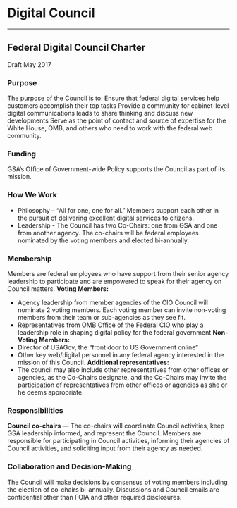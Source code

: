 # Digital Council

---

## Federal Digital Council Charter
Draft May 2017
 
### Purpose
The purpose of the Council is to:
Ensure that federal digital services help customers accomplish their top tasks
Provide a community for cabinet-level digital communications leads to share thinking and discuss new developments
Serve as the point of contact and source of expertise for the White House, OMB, and others who need to work with the federal web community.

### Funding
GSA’s Office of Government-wide Policy supports the Council as part of its mission.
 
### How We Work
- Philosophy – “All for one, one for all.” Members support each other in the pursuit of delivering excellent digital services to citizens.
- Leadership - The Council has two Co-Chairs: one from GSA and one from another agency. The co-chairs will be federal employees nominated by the voting members and elected bi-annually. 

### Membership 
Members are federal employees who have support from their senior agency leadership to participate and are empowered to speak for their agency on Council matters.
**Voting Members:**
- Agency leadership from member agencies of the CIO Council will nominate 2 voting members. Each voting member can invite non-voting members from their team or sub-agencies as they see fit.
- Representatives from OMB Office of the Federal CIO who play a leadership role in shaping digital policy for the federal government
**Non-Voting Members:**
- Director of USAGov, the “front door to US Government online”
- Other key web/digital personnel in any federal agency interested in the mission of this Council. 
**Additional representatives:**
- The council may also include other representatives from other offices or agencies, as the Co-Chairs designate, and the Co-Chairs may invite the participation of representatives from other offices or agencies as she or he deems appropriate.

### Responsibilities
**Council co-chairs** — The co-chairs will coordinate Council activities, keep GSA leadership informed, and represent the Council.
Members are responsible for participating in Council activities, informing their agencies of Council activities, and soliciting input from their agency as needed.
 
### Collaboration and Decision-Making
The Council will make decisions by consensus of voting members including the election of co-chairs bi-annually. Discussions and Council emails are confidential other than FOIA and other required disclosures.
 
